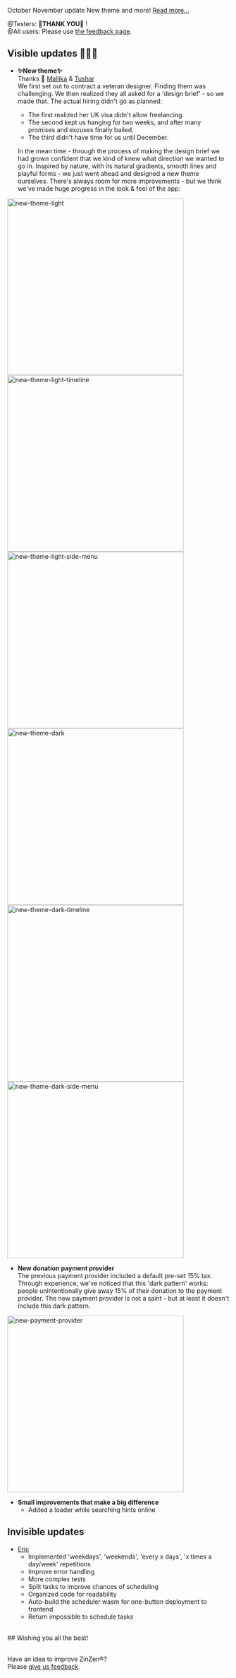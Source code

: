October November update 
New theme and more!
[Read more...](https://blog.zinzen.me/2022/12/04/App-update.html)   

@Testers: 🙏**THANK YOU**🙏 !  
@All users: Please use [the feedback page](https://zinzen.me/Home/ZinZen/Feedback).

## Visible updates 🎁🎁🎁
- **✨New theme✨**  
Thanks 🙏 [Mallika](https://github.com/mallikarai05) & [Tushar](https://github.com/Tushar-4781)  
We first set out to contract a veteran designer. Finding them was challenging. We then realized they all asked for a 'design brief' - so we made that. The actual hiring didn't go as planned:  
  - The first realized her UK visa didn't allow freelancing.  
  - The second kept us hanging for two weeks, and after many promises and excuses finally bailed.
  - The third didn't have time for us until December.  
    
  In the mean time - through the process of making the design brief we had grown confident that we kind of knew what direction we wanted to go in. Inspired by nature, with its natural gradients, smooth lines and playful forms - we just went ahead and designed a new theme ourselves. There's always room for more improvements - but we think we've made huge progress in the look & feel of the app:  
<img src="/img/new_theme_light.PNG" alt="new-theme-light" width="400"/>  
<img src="/img/new_theme_light_timeline.PNG" alt="new-theme-light-timeline" width="400"/>  
<img src="/img/new_theme_light_side_menu.PNG" alt="new-theme-light-side-menu" width="400"/>   
<img src="/img/new_theme_dark.PNG" alt="new-theme-dark" width="400"/>  
<img src="/img/new_theme_dark_timeline.PNG" alt="new-theme-dark-timeline" width="400"/>  
<img src="/img/new_theme_dark_side_menu.PNG" alt="new-theme-dark-side-menu" width="400"/>  

- **New donation payment provider**  
The previous payment provider included a default pre-set 15% tax. Through experience, we've noticed that this 'dark pattern' works: people unintentionally give away 15% of their donation to the payment provider. The new payment provider is not a saint - but at least it doesn't include this dark pattern.  
<img src="/img/new_payment_provider.PNG" alt="new-payment-provider" width="400"/>  


- **Small improvements that make a big difference**
  - Added a loader while searching hints online

## Invisible updates
- [Eric](https://github.com/egithinji) 
  - Implemented 'weekdays', 'weekends', 'every x days', 'x times a day/week' repetitions
  - Improve error handling
  - More complex tests
  - Split tasks to improve chances of scheduling
  - Organized code for readability
  - Auto-build the scheduler wasm for one-button deployment to frontend
  - Return impossible to schedule tasks

<br />  
## Wishing you all the best!
<br />
<br />

Have an idea to improve ZinZen®?  
Please [give us feedback](https://zinzen.me/Home/ZinZen/Feedback).

